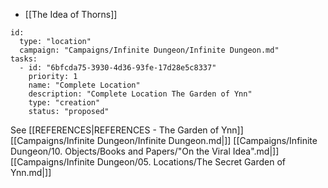 - [[The Idea of Thorns]]

```RpgManager4
id: 
  type: "location"
  campaign: "Campaigns/Infinite Dungeon/Infinite Dungeon.md"
tasks: 
  - id: "6bfcda75-3930-4d36-93fe-17d28e5c8337"
    priority: 1
    name: "Complete Location"
    description: "Complete Location The Garden of Ynn"
    type: "creation"
    status: "proposed"
```
See [[REFERENCES|REFERENCES - The Garden of Ynn]]
[[Campaigns/Infinite Dungeon/Infinite Dungeon.md|]]
[[Campaigns/Infinite Dungeon/10. Objects/Books and Papers/"On the Viral Idea".md|]]
[[Campaigns/Infinite Dungeon/05. Locations/The Secret Garden of Ynn.md|]]